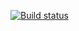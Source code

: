 [![Build status](https://ci.appveyor.com/api/projects/status/1stacdi90i620a0s?svg=true)](https://ci.appveyor.com/project/Sergei37964/autotestingdz4)
